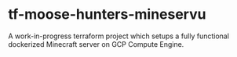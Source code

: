 # tf-moose-hunters-mineservu

A work-in-progress terraform project which setups a fully functional dockerized Minecraft server on GCP Compute Engine.
